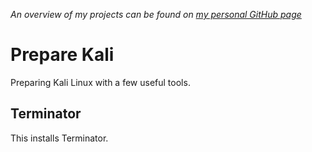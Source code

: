 _An overview of my projects can be found on [my personal GitHub page](https://wiebewillems.github.io)_

# Prepare Kali
Preparing Kali Linux with a few useful tools.

## Terminator
This installs Terminator.
